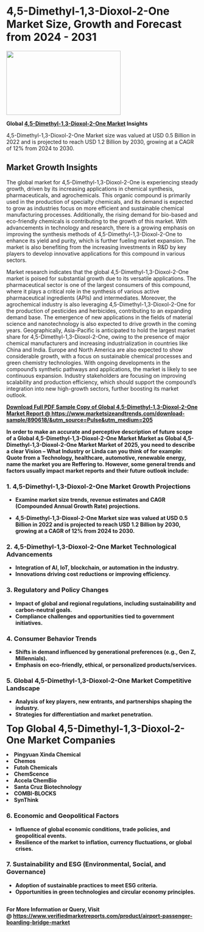 <H1>4,5-Dimethyl-1,3-Dioxol-2-One Market Size, Growth and Forecast from 2024 - 2031</H1><img class="aligncenter size-medium wp-image-584254" src="https://thirdeyenews.in/wp-content/uploads/2024/09/Global-Market-Research-300x168.jpeg" alt="" width="300" height="168" /><p><strong>Global&nbsp;<a href="https://www.marketsizeandtrends.com/download-sample/890618/&amp;utm_source=Pulse&amp;utm_medium=205">4,5-Dimethyl-1,3-Dioxol-2-One Market</a> Insights</strong></p><p>4,5-Dimethyl-1,3-Dioxol-2-One Market size was valued at USD 0.5 Billion in 2022 and is projected to reach USD 1.2 Billion by 2030, growing at a CAGR of 12% from 2024 to 2030.</p><p><h2>Market Growth Insights</h2> <p>The global market for 4,5-Dimethyl-1,3-Dioxol-2-One is experiencing steady growth, driven by its increasing applications in chemical synthesis, pharmaceuticals, and agrochemicals. This organic compound is primarily used in the production of specialty chemicals, and its demand is expected to grow as industries focus on more efficient and sustainable chemical manufacturing processes. Additionally, the rising demand for bio-based and eco-friendly chemicals is contributing to the growth of this market. With advancements in technology and research, there is a growing emphasis on improving the synthesis methods of 4,5-Dimethyl-1,3-Dioxol-2-One to enhance its yield and purity, which is further fueling market expansion. The market is also benefiting from the increasing investments in R&D by key players to develop innovative applications for this compound in various sectors.</p> <p><strong><a href="download_sample_link"></a></strong></p> <p>Market research indicates that the global 4,5-Dimethyl-1,3-Dioxol-2-One market is poised for substantial growth due to its versatile applications. The pharmaceutical sector is one of the largest consumers of this compound, where it plays a critical role in the synthesis of various active pharmaceutical ingredients (APIs) and intermediates. Moreover, the agrochemical industry is also leveraging 4,5-Dimethyl-1,3-Dioxol-2-One for the production of pesticides and herbicides, contributing to an expanding demand base. The emergence of new applications in the fields of material science and nanotechnology is also expected to drive growth in the coming years. Geographically, Asia-Pacific is anticipated to hold the largest market share for 4,5-Dimethyl-1,3-Dioxol-2-One, owing to the presence of major chemical manufacturers and increasing industrialization in countries like China and India. Europe and North America are also expected to show considerable growth, with a focus on sustainable chemical processes and green chemistry technologies. With ongoing developments in the compound’s synthetic pathways and applications, the market is likely to see continuous expansion. Industry stakeholders are focusing on improving scalability and production efficiency, which should support the compound’s integration into new high-growth sectors, further boosting its market outlook.</p> <p><strong><a href="get_more_link"></p><p><span class=""><strong>Download Full PDF Sample Copy of Global 4,5-Dimethyl-1,3-Dioxol-2-One Market Report</strong> @ <a href="https://www.marketsizeandtrends.com/download-sample/890618/&amp;utm_source=Pulse&amp;utm_medium=205" target="_blank">https://www.marketsizeandtrends.com/download-sample/890618/&amp;utm_source=Pulse&amp;utm_medium=205</a></span></p><p>In order to make an accurate and perceptive description of future scope of a Global&nbsp;4,5-Dimethyl-1,3-Dioxol-2-One Market Market as Global&nbsp;4,5-Dimethyl-1,3-Dioxol-2-One Market Market of 2025, you need to describe a clear Vision &ndash; What Industry or Linda can you think of for example: Quote from a Technology, healthcare, automotive, renewable energy, name the market you are Reffering to. However, some general trends and factors usually impact market reports and their future outlook include:</p><h3>1.&nbsp;<strong>4,5-Dimethyl-1,3-Dioxol-2-One Market Growth Projections</strong></h3><ul><li>Examine market size trends, revenue estimates and CAGR (Compounded Annual Growth Rate) projections.</li><li><p>4,5-Dimethyl-1,3-Dioxol-2-One Market size was valued at USD 0.5 Billion in 2022 and is projected to reach USD 1.2 Billion by 2030, growing at a CAGR of 12% from 2024 to 2030.</p></li></ul><h3>2.&nbsp;<strong>4,5-Dimethyl-1,3-Dioxol-2-One Market Technological Advancements</strong></h3><ul><li>Integration of AI, IoT, blockchain, or automation in the industry.</li><li>Innovations driving cost reductions or improving efficiency.</li></ul><h3>3.&nbsp;<strong>Regulatory and Policy Changes</strong></h3><ul><li>Impact of global and regional regulations, including sustainability and carbon-neutral goals.</li><li>Compliance challenges and opportunities tied to government initiatives.</li></ul><h3>4.&nbsp;<strong>Consumer Behavior Trends</strong></h3><ul><li>Shifts in demand influenced by generational preferences (e.g., Gen Z, Millennials).</li><li>Emphasis on eco-friendly, ethical, or personalized products/services.</li></ul><h3>5.&nbsp;<strong>Global 4,5-Dimethyl-1,3-Dioxol-2-One Market Competitive Landscape</strong></h3><ul><li>Analysis of key players, new entrants, and partnerships shaping the industry.</li><li>Strategies for differentiation and market penetration.</li></ul><p data-pm-slice="1 1 []"><span style="color: inherit; font-family: inherit; font-size: 25px;">Top Global 4,5-Dimethyl-1,3-Dioxol-2-One Market Companies</span></p><div class="" data-test-id=""><p><li>Pingyuan Xinda Chemical</li><li> Chemos</li><li> Futoh Chemicals</li><li> ChemScence</li><li> Accela ChemBio</li><li> Santa Cruz Biotechnology</li><li> COMBI-BLOCKS</li><li> SynThink</li></p></div><h3>6.&nbsp;<strong>Economic and Geopolitical Factors</strong></h3><ul><li>Influence of global economic conditions, trade policies, and geopolitical events.</li><li>Resilience of the market to inflation, currency fluctuations, or global crises.</li></ul><h3>7.&nbsp;<strong>Sustainability and ESG (Environmental, Social, and Governance)</strong></h3><ul><li>Adoption of sustainable practices to meet ESG criteria.</li><li>Opportunities in green technologies and circular economy principles.</li></ul><h2><strong style="font-size: 14px;">For More Information or Query, Visit @&nbsp;</strong><a style="background-color: #ffffff; font-size: 14px;" href="https://www.marketsizeandtrends.com/report/45-dimethyl-13-dioxol-2-one-market/" target="_blank">https://www.verifiedmarketreports.com/product/airport-passenger-boarding-bridge-market</a></h2>
